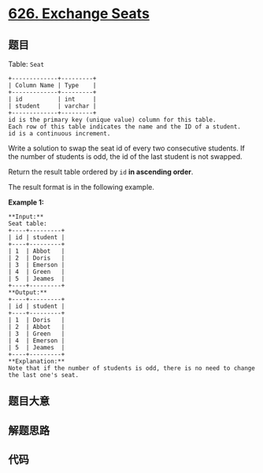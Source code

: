 # [626. Exchange Seats](https://leetcode.com/problems/exchange-seats)

## 题目

Table: `Seat`

    
    
    +-------------+---------+
    | Column Name | Type    |
    +-------------+---------+
    | id          | int     |
    | student     | varchar |
    +-------------+---------+
    id is the primary key (unique value) column for this table.
    Each row of this table indicates the name and the ID of a student.
    id is a continuous increment.
    



Write a solution to swap the seat id of every two consecutive students. If the
number of students is odd, the id of the last student is not swapped.

Return the result table ordered by `id` **in ascending order**.

The result format is in the following example.



**Example 1:**

    
    
    **Input:** 
    Seat table:
    +----+---------+
    | id | student |
    +----+---------+
    | 1  | Abbot   |
    | 2  | Doris   |
    | 3  | Emerson |
    | 4  | Green   |
    | 5  | Jeames  |
    +----+---------+
    **Output:** 
    +----+---------+
    | id | student |
    +----+---------+
    | 1  | Doris   |
    | 2  | Abbot   |
    | 3  | Green   |
    | 4  | Emerson |
    | 5  | Jeames  |
    +----+---------+
    **Explanation:** 
    Note that if the number of students is odd, there is no need to change the last one's seat.
    


## 题目大意

## 解题思路

## 代码

```javascript

```
